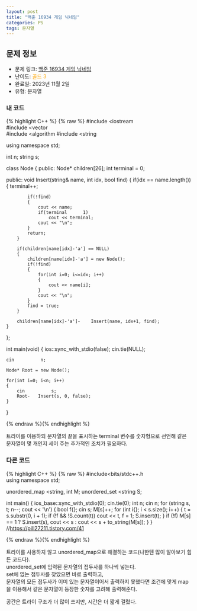 ```yaml
---
layout: post
title: "백준 16934 게임 닉네임"
categories: PS
tags: 문자열
---
```


## 문제 정보
- 문제 링크: [백준 16934 게임 닉네임](https://www.acmicpc.net/problem/16934)
- 난이도: <span style="color:#FFA500">골드 3</span>
- 완료일: 2023년 11월 2일
- 유형: 문자열

### 내 코드

{% highlight C++ %} {% raw %}
#include <iostream	
#include <vector	
#include <algorithm	
#include <string	

using namespace std;

int n;
string s;

class Node
{
public:
	Node* children[26];
	int terminal = 0;
	
public:
	void Insert(string& name, int idx, bool find)
	{
		if(idx == name.length())
		{
			terminal++;
			
			if(!find)
			{
				cout << name;
				if(terminal 	 1)
					cout << terminal;
				cout << "\n";
			}
			return;
		}
		
		if(children[name[idx]-'a'] == NULL)
		{
			children[name[idx]-'a'] = new Node();
			if(!find)
			{
				for(int i=0; i<=idx; i++)
				{
					cout << name[i];
				}
				cout << "\n";
			}
			find = true;
		}
			
		children[name[idx]-'a']-	Insert(name, idx+1, find);
	}
};

int main(void)
{
	ios::sync_with_stdio(false); cin.tie(NULL);
	
	cin 		 n;
	
	Node* Root = new Node();
	
	for(int i=0; i<n; i++)
	{
		cin 		 s;
		Root-	Insert(s, 0, false);
	}
}

{% endraw %}{% endhighlight %}

트라이를 이용하되 문자열의 끝을 표시하는 terminal 변수를 숫자형으로 선언해 같은 문자열이 몇 개인지 세어 주는 추가적인 조치가 필요하다.

### 다른 코드

{% highlight C++ %} {% raw %}
#include<bits/stdc++.h	
using namespace std;
 
unordered_map <string, int	 M;
unordered_set <string	 S;
 
int main()
{
	 ios_base::sync_with_stdio(0); cin.tie(0);
	 int n; cin 		 n;
	 for (string s, t; n--; cout << '\n')
	 {
	 bool f{};
	 cin 		 s; M[s]++;
	 for (int i{}; i < s.size(); i++)
	 {
	 t = s.substr(0, i + 1);
	 if (!f && !S.count(t))
	 cout << t, f = 1;
	 S.insert(t);
	 }
	 if (!f)
	 M[s] == 1 ? S.insert(s), cout << s : cout << s + to_string(M[s]);
	 }
}
//https://pill27211.tistory.com/41

{% endraw %}{% endhighlight %}

트라이를 사용하지 않고 unordered_map으로 해결하는 코드(나한텐 많이 알아보기 힘든 코드다).   
unordered_set에 입력된 문자열의 접두사를 하나씩 넣는다.  
set에 없는 접두사를 찾았으면 바로 출력하고,   
문자열의 모든 접두사가 이미 있는 문자열이어서 출력하지 못했다면 조건에 맞게 map을 이용해서 같은 문자열이 등장한 숫자를 고려해 출력해준다.  

공간은 트라이 구조가 더 많이 쓰지만, 시간은 더 짧게 걸렸다.
